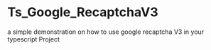 # Ts_Google_RecaptchaV3
 a simple demonstration on how to use google recaptcha V3 in your typescript Project
